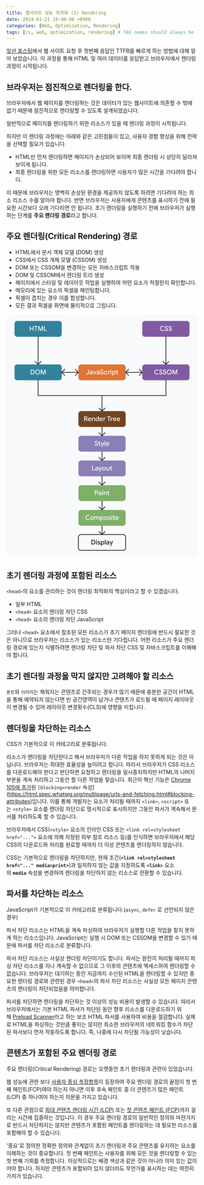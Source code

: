 ```yaml
---
title: 웹사이트 성능 최적화 (2) Rendering
date: 2024-01-21 19:40:00 +0900
categories: [Web, Optimization, Rendering]
tags: [cs, web, optimization, rendering] # TAG names should always be lowercase
---
```


[앞선 포스팅](https://ppsea.github.io/posts/web-optimization-ttfb/)에서 웹 사이트 요청 후 첫번째 응답인 TTFB를 빠르게 하는 방법에 대해 알아 보았습니다. 이 과정을 통해 HTML 및 여러 데이터를 응답받고 브라우저에서 렌더링 과정이 시작됩니다.

## 브라우저는 점진적으로 렌더링을 한다.

브라우저에서 웹 페이지를 렌더링하는 것은 데이터가 있는 웹사이트에 의존할 수 밖에 없기 때문에 점진적으로 렌더링할 수 있도록 설계되었습니다.

일반적으로 페이지를 렌더링하기 위한 리소스가 있을 때 렌더링 과정이 시작됩니다.

하지만 이 렌더링 과정에는 아래와 같은 고민점들이 있고, 사용자 경험 향상을 위해 전략을 선택할 필요가 있습니다.

- HTML만 먼저 렌더링하면 페이지가 손상되어 보이며 최종 렌더링 시 상당히 달라져 보이게 됩니다.
- 최종 렌더링을 위한 모든 리소스를 렌더링하면 사용자가 많은 시간을 기다려야 합니다.

이 때문에 브라우저는 명백히 손상된 환경을 제공하지 않도록 하려면 기다려야 하는 최소 리소스 수를 알아야 합니다. 반면 브라우저는 사용자에게 콘텐츠를 표시하기 전에 필요한 시간보다 오래 기다리면 안 됩니다. 초기 렌더링을 실행하기 전에 브라우저가 실행하는 단계를 **주요 렌더링 경로**라고 합니다.

## 주요 렌더링(Critical Rendering) 경로

- HTML에서 문서 객체 모델 (DOM) 생성
- CSS에서 CSS 개체 모델 (CSSOM) 생성
- DOM 또는 CSSOM을 변경하는 모든 자바스크립트 적용
- DOM 및 CSSOM에서 렌더링 트리 생성
- 페이지에서 스타일 및 레이아웃 작업을 실행하여 어떤 요소가 적절한지 확인합니다.
- 메모리에 있는 요소의 픽셀을 페인팅합니다.
- 픽셀이 겹치는 경우 이를 합성합니다.
- 모든 결과 픽셀을 화면에 물리적으로 그립니다.

![fig-1-v2.svg](/assets/img/2024-01-21-rendering/1.svg)

## 초기 렌더링 과정에 포함된 리소스

`<head>`의 요소를 관리하는 것이 렌더링 최적화의 핵심이라고 할 수 있겠습니다.

- 일부 HTML
- `<head>` 요소의 렌더링 차단 CSS
- `<head>` 요소의 렌더링 차단 JavaScript

그러나 `<head>` 요소에서 참조된 모든 리소스가 초기 페이지 렌더링에 반드시 필요한 것은 아니므로 브라우저는 리소스가 있는 리소스만 기다립니다. 어떤 리소스가 주요 렌더링 경로에 있는지 식별하려면 렌더링 차단 및 파서 차단 CSS 및 자바스크립트를 이해해야 합니다.

## 초기 렌더링 과정을 막지 않지만 고려해야 할 리소스

`폰트`와 `이미지`는 채워지는 콘텐츠로 간주되는 경우가 많기 때문에 충분한 공간이 HTML을 통해 예약되지 않는다면 빈 공간영역이 남거나 콘텐츠가 로드될 때 페이지 레이아웃이 변경될 수 있어 레이아웃 변경횟수(CLS)에 영향을 미칩니다.

## 렌더링을 차단하는 리소스

CSS가 기본적으로 이 카테고리로 분류됩니다.

리소스가 렌더링을 차단한다고 해서 브라우저가 다른 작업을 하지 못하게 되는 것은 아닙니다. 브라우저는 최대한 효율성을 높이려고 합니다. 따라서 브라우저가 CSS 리소스를 다운로드해야 한다고 판단하면 요청하고 렌더링을 일시중지하지만 HTML의 나머지 부분을 계속 처리하고 그동안 할 다른 작업을 찾습니다. 최근의 혁신 기능은 [Chrome 105에 추가](https://chromestatus.com/feature/5452774595624960)된 `[blocking=render` 속성](https://html.spec.whatwg.org/multipage/urls-and-fetching.html#blocking-attributes)입니다. 이를 통해 개발자는 요소가 처리될 때까지 `<link>`, `<script>` 또는 `<style>` 요소를 렌더링 차단으로 명시적으로 표시하지만 그동안 파서가 계속해서 문서를 처리하도록 할 수 있습니다.

브라우저에서 CSS(`<style>` 요소의 인라인 CSS 또는 `<link rel=stylesheet href="...">` 요소에 의해 지정된 외부 참조 리소스 등)를 인식하면 브라우저에서 해당 CSS의 다운로드와 처리를 완료할 때까지 더 이상 콘텐츠를 렌더링하지 않습니다.

CSS는 기본적으로 렌더링을 차단하지만, 현재 조건(**`<link rel=stylesheet href="..." media=print>`**)과 일치하지 않는 값을 지정하도록 **`<link>`** 요소의 **`media`** 속성을 변경하여 렌더링을 차단하지 않는 리소스로 전환할 수 있습니다.

## 파서를 차단하는 리소스

JavaScript가 기본적으로 이 카테고리로 분류됩니다.(`async`, `defer` 로 선언되지 않은 경우)

파서 차단 리소스는 HTML을 계속 파싱하여 브라우저가 실행할 다른 작업을 찾지 못하게 하는 리소스입니다. JavaScript는 실행 시 DOM 또는 CSSOM을 변경할 수 있기 때문에 파서를 차단 리소스로 분류합니다.

파서 차단 리소스는 사실상 렌더링 차단이기도 합니다. 파서는 완전히 처리될 때까지 파싱 차단 리소스를 지나 계속할 수 없으므로 그 이후의 콘텐츠에 액세스하여 렌더링할 수 없습니다. 브라우저는 대기하는 동안 지금까지 수신된 HTML을 렌더링할 수 있지만 중요한 렌더링 경로와 관련된 경우 `<head>`의 파서 차단 리소스는 사실상 모든 페이지 콘텐츠의 렌더링이 차단되었음을 의미합니다.

파서를 차단하면 렌더링을 차단하는 것 이상의 성능 비용이 발생할 수 있습니다. 따라서 브라우저에서는 기본 HTML 파서가 차단된 동안 향후 리소스를 다운로드하기 위해 [Preload Scanner](https://web.dev/articles/preload-scanner?hl=ko)라고 하는 보조 HTML 파서를 사용하여 비용을 절감합니다. 실제로 HTML을 파싱하는 것만큼 좋지는 않지만 최소한 브라우저의 네트워킹 함수가 차단된 파서보다 먼저 작동하도록 합니다. 즉, 나중에 다시 차단될 가능성이 낮습니다.

## 콘텐츠가 포함된 주요 렌더링 경로

주요 렌더링(Critical Rendering) 경로는 오랫동안 초기 렌더링과 관련이 있었습니다.

웹 성능에 관한 보다 [사용자 중심 측정항목](https://web.dev/articles/user-centric-performance-metrics?hl=ko)이 등장하여 주요 렌더링 경로의 끝점이 첫 번째 페인트(FCP)여야 하는지 아니면 이후 후속 페인트 중 더 콘텐츠가 많은 페인트(LCP) 중 하나여야 하는지 의문을 가지고 있습니다.

또 다른 관점으로 [최대 콘텐츠 렌더링 시간 (LCP)](https://web.dev/articles/lcp?hl=ko) 또는 [첫 콘텐츠 페인트 (FCP)](https://web.dev/articles/fcp?hl=ko)까지 걸리는 시간에 집중하는 것입니다. 이 경우 주요 렌더링 경로의 일반적인 정의와 마찬가지로 반드시 차단하지는 않지만 콘텐츠가 포함된 페인트를 렌더링하는 데 필요한 리소스를 포함해야 할 수 있습니다.

'중요'로 정의한 정확한 정의와 관계없이 초기 렌더링과 주요 콘텐츠를 유지하는 요소를 이해하는 것이 중요합니다. 첫 번째 페인트는 사용자를 위해 모든 것을 렌더링할 수 있는 첫 번째 기회를 측정합니다. 이상적으로는 배경 색상과 같은 것이 아니라 의미 있는 값이어야 합니다. 하지만 콘텐츠가 포함되어 있지 않더라도 무언가를 표시하는 데는 여전히 가치가 있습니다.
